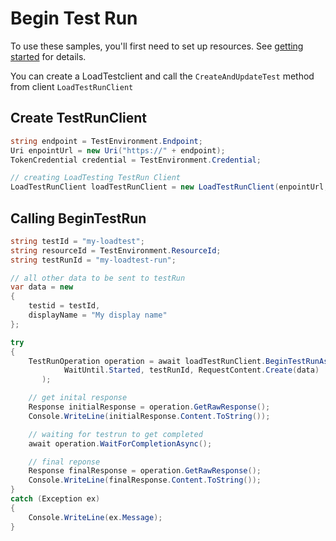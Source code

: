 # Begin Test Run

To use these samples, you'll first need to set up resources. See [getting started](https://github.com/Azure/azure-sdk-for-net/blob/main/sdk/loadtestservice/Azure.Developer.LoadTesting/README.md#getting-started) for details.

You can create a LoadTestclient and call the `CreateAndUpdateTest` method from client `LoadTestRunClient`

## Create TestRunClient
```C# Snippet:Azure_Developer_LoadTesting_CreateTestRunClient
string endpoint = TestEnvironment.Endpoint;
Uri enpointUrl = new Uri("https://" + endpoint);
TokenCredential credential = TestEnvironment.Credential;

// creating LoadTesting TestRun Client
LoadTestRunClient loadTestRunClient = new LoadTestRunClient(enpointUrl, credential);
```

## Calling BeginTestRun
```C# Snippet:Azure_Developer_LoadTesting_BeginTestRunAsync
string testId = "my-loadtest";
string resourceId = TestEnvironment.ResourceId;
string testRunId = "my-loadtest-run";

// all other data to be sent to testRun
var data = new
{
    testid = testId,
    displayName = "My display name"
};

try
{
    TestRunOperation operation = await loadTestRunClient.BeginTestRunAsync(
            WaitUntil.Started, testRunId, RequestContent.Create(data)
       );

    // get inital response
    Response initialResponse = operation.GetRawResponse();
    Console.WriteLine(initialResponse.Content.ToString());

    // waiting for testrun to get completed
    await operation.WaitForCompletionAsync();

    // final reponse
    Response finalResponse = operation.GetRawResponse();
    Console.WriteLine(finalResponse.Content.ToString());
}
catch (Exception ex)
{
    Console.WriteLine(ex.Message);
}
```

